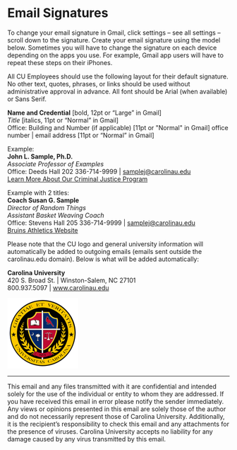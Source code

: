 # Email Signatures

To change your email signature in Gmail, click settings – see all settings – scroll down to the signature. Create your email signature using the model below. Sometimes you will have to change the signature on each device depending on the apps you use. For example, Gmail app users will have to repeat these steps on their iPhones.

All CU Employees should use the following layout for their default signature.  No other text, quotes, phrases, or links should be used without administrative approval in advance.  All font should be Arial (when available) or Sans Serif.

**Name and Credential** [bold, 12pt or “Large” in Gmail]  
*Title* [italics, 11pt or “Normal” in Gmail]  
Office: Building and Number (if applicable) [11pt or "Normal" in Gmail]
office number | email address [11pt or “Normal” in Gmail]  

Example:  
	**John L. Sample, Ph.D.**  
	*Associate Professor of Examples*  
	Office: Deeds Hall 202
	336-714-9999  |  samplej@carolinau.edu  
	[Learn More About Our Criminal Justice Program](https://sas.carolinau.edu/program/bachelor-arts/criminal-justice)

Example with 2 titles:  
	**Coach Susan G. Sample**  
	*Director of Random Things*  
	*Assistant Basket Weaving Coach*  
	Office: Stevens Hall 205
	336-714-9999  |  samplej@carolinau.edu  
	[Bruins Athletics Website](https://cubruins.com/sports/softball)


Please note that the CU logo and general university information will automatically be added to outgoing emails (emails sent outside the carolinau.edu domain).  Below is what will be added automatically:

 **Carolina University**  
 420 S. Broad St.  |  Winston-Salem, NC  27101  
 800.937.5097  |  www.carolinau.edu   
  
  ![](cu-logo-assets/seal-email.png)
***  
This email and any files transmitted with it are confidential and intended solely for the use of the individual or entity to whom they are addressed. If you have received this email in error please notify the sender immediately.  Any views or opinions presented in this email are solely those of the author and do not necessarily represent those of Carolina University.  Additionally, it is the recipient’s responsibility to check this email and any attachments for the presence of viruses. Carolina University accepts no liability for any damage caused by any virus transmitted by this email.

